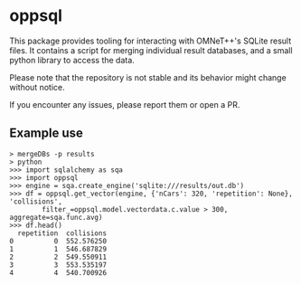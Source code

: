 # oppsql
This package provides tooling for interacting with OMNeT++'s SQLite result files.
It contains a script for merging individual result databases, and a small python library to access the data.

Please note that the repository is not stable and its behavior might change without notice.

If you encounter any issues, please report them or open a PR.

## Example use

```
> mergeDBs -p results
> python
>>> import sqlalchemy as sqa
>>> import oppsql
>>> engine = sqa.create_engine('sqlite:///results/out.db')
>>> df = oppsql.get_vector(engine, {'nCars': 320, 'repetition': None}, 'collisions',
		filter_=oppsql.model.vectordata.c.value > 300, aggregate=sqa.func.avg)
>>> df.head()
  repetition  collisions
0          0  552.576250
1          1  546.687829
2          2  549.550911
3          3  553.535197
4          4  540.700926
```

